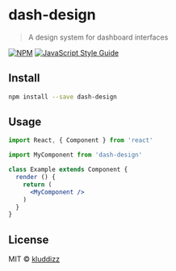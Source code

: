 # dash-design

> A design system for dashboard interfaces

[![NPM](https://img.shields.io/npm/v/dash-design.svg)](https://www.npmjs.com/package/dash-design) [![JavaScript Style Guide](https://img.shields.io/badge/code_style-standard-brightgreen.svg)](https://standardjs.com)

## Install

```bash
npm install --save dash-design
```

## Usage

```jsx
import React, { Component } from 'react'

import MyComponent from 'dash-design'

class Example extends Component {
  render () {
    return (
      <MyComponent />
    )
  }
}
```

## License

MIT © [kluddizz](https://github.com/kluddizz)
